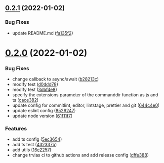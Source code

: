 ## [0.2.1](https://github.com/VicSolWang/tar-compress-cli/compare/v0.2.0...v0.2.1) (2022-01-02)


### Bug Fixes

* update README.md ([fa135f2](https://github.com/VicSolWang/tar-compress-cli/commit/fa135f2c6b9ad35769f44a456d5c0c3ada9fc822))

# [0.2.0](https://github.com/VicSolWang/tar-compress-cli/compare/v0.1.1...v0.2.0) (2022-01-02)


### Bug Fixes

* change callback to async/await ([b28213c](https://github.com/VicSolWang/tar-compress-cli/commit/b28213c3fb83801e2f8e51316d6a96df64be4c04))
* modify test ([d0ddd78](https://github.com/VicSolWang/tar-compress-cli/commit/d0ddd781e09e7b2e773c7a948888448b05152353))
* modify test ([3dbf4e8](https://github.com/VicSolWang/tar-compress-cli/commit/3dbf4e8353161d2c9834d3b19616b0249f15afc5))
* specify the extensions parameter of the commanddir function as js and ts ([cace382](https://github.com/VicSolWang/tar-compress-cli/commit/cace3827abbc405157584a898369877ffe13dbad))
* update config for commitlint, editor, lintstage, prettier and git ([644c4e0](https://github.com/VicSolWang/tar-compress-cli/commit/644c4e0ea96cf95dfe9ed156dd313569a2378173))
* update eslint config ([8529247](https://github.com/VicSolWang/tar-compress-cli/commit/85292473737453b10388418868b410c51084c20b))
* update node version ([61f11f7](https://github.com/VicSolWang/tar-compress-cli/commit/61f11f7828debeeb1c7f5ac5d85067e0a3cea6f5))


### Features

* add ts config ([5ec3654](https://github.com/VicSolWang/tar-compress-cli/commit/5ec3654d374af809f64d7af0e207f58d6dd29b34))
* add ts test ([432337b](https://github.com/VicSolWang/tar-compress-cli/commit/432337bc621ffd983ebc130aeb37815e8791774f))
* add utils ([16e2257](https://github.com/VicSolWang/tar-compress-cli/commit/16e22573e51204b29a99cd461706b983b7cb3573))
* change trvias ci to github actions and add release config ([dffe388](https://github.com/VicSolWang/tar-compress-cli/commit/dffe3888b1faf8b330a1161b70239e3635b93e31))
